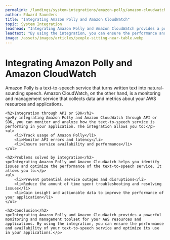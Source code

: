 ```yaml
---
permalink: /landings/system-integrations/amazon-polly/amazon-cloudwatch
author: Edward Saunders
title: "Integrating Amazon Polly and Amazon CloudWatch"
topic: System Integration
leadhead: "Integrating Amazon Polly and Amazon CloudWatch provides a powerful monitoring and management toolset for your AWS resources and applications"
leadtext: "By using the integration, you can ensure the performance and availability of your text-to-speech service and optimize its use in your applications."
image: /assets/images/articles/people-sitting-near-table.webp
---
```

<div class="arttext">    <h1>Integrating Amazon Polly and Amazon CloudWatch</h1>
    <p>Amazon Polly is a text-to-speech service that turns written text into natural-sounding speech. Amazon CloudWatch, on the other hand, is a monitoring and management service that collects data and metrics about your AWS resources and applications.</p>
    
    <h2>Integration through API or SDK</h2>
    <p>By integrating Amazon Polly and Amazon CloudWatch through API or SDK, you can monitor and analyze how the text-to-speech service is performing in your application. The integration allows you to:</p>
    <ul>
        <li>Track usage of Amazon Polly</li>
        <li>Monitor API errors and latency</li>
        <li>Ensure service availability and performance</li>
    </ul>
    
    <h2>Problems solved by integration</h2>
    <p>Integrating Amazon Polly and Amazon CloudWatch helps you identify issues and optimize the performance of the text-to-speech service. It allows you to:</p>
    <ul>
        <li>Prevent potential service outages and disruptions</li>
        <li>Reduce the amount of time spent troubleshooting and resolving issues</li>
        <li>Gain insight and actionable data to improve the performance of your application</li>
    </ul>
    
    <h2>Conclusion</h2>
    <p>Integrating Amazon Polly and Amazon CloudWatch provides a powerful monitoring and management toolset for your AWS resources and applications. By using the integration, you can ensure the performance and availability of your text-to-speech service and optimize its use in your applications.</p>
</div>
